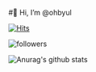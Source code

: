 #👋 Hi, I’m @ohbyul


[![Hits](https://hits.seeyoufarm.com/api/count/incr/badge.svg?url=https%3A%2F%2Fgithub.com%2Fohbyul&count_bg=%237A7A7A&title_bg=%23FFADCC&icon=reverbnation.svg&icon_color=%23FF0000&title=hits&edge_flat=false)](https://hits.seeyoufarm.com)


![followers](https://img.shields.io/github/followers/ohbyul?style=social)


![Anurag's github stats](https://github-readme-stats.vercel.app/api?username=ohbyul&show_icons=true)
